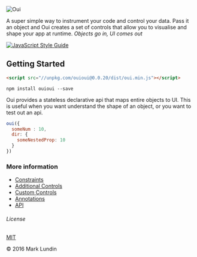 ![Oui](http://i.imgur.com/GCqgzWw.png)

A super simple way to instrument your code and control your data. Pass it an object and Oui creates a set of controls that allow you to visualise and shape your app at runtime. _Objects go in, UI comes out_

[![JavaScript Style Guide](https://img.shields.io/badge/code%20style-standard-brightgreen.svg)](http://standardjs.com/)

## Getting Started

```html
<script src="//unpkg.com/ouioui@0.0.20/dist/oui.min.js"></script>
```

```
npm install ouioui --save
```
Oui provides a stateless declarative api that maps entire objects to UI. This is useful when you want understand the shape of an object, or you want to test out an api.

```javascript
oui({
  someNum : 10,
  dir: {
    someNestedProp: 10  
  }
})
```

### More information

- [Constraints](/docs/constraints.md)
- [Additional Controls](/docs/additional-controls.md)
- [Custom Controls](/docs/custom-controls.md)
- [Annotations](/docs/annotations.md)
- [API](/docs/api.md)


###### License
[MIT](./LICENSE.md)

© 2016 Mark Lundin
